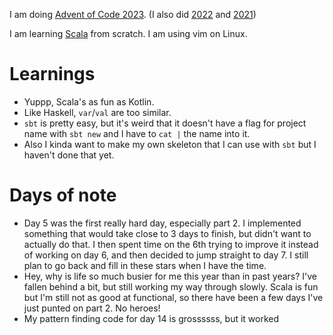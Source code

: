 I am doing [Advent of Code 2023](http://adventofcode.com/2022).
(I also did [2022](https://github.com/Plutor/advent-of-code-2022) and [2021](https://github.com/Plutor/advent-of-code-2021))

I am learning [Scala](https://www.scala-lang.org/) from scratch. I am using vim on Linux.

# Learnings

* Yuppp, Scala's as fun as Kotlin.
* Like Haskell, `var`/`val` are too similar.
* `sbt` is pretty easy, but it's weird that it doesn't have a flag for project name with `sbt new` and I have to `cat |` the name into it.
* Also I kinda want to make my own skeleton that I can use with `sbt` but I haven't done that yet.

# Days of note

* Day 5 was the first really hard day, especially part 2. I implemented something that would take close to 3 days to finish, but didn't want to actually do that. I then spent time on the 6th trying to improve it instead of working on day 6, and then decided to jump straight to day 7. I still plan to go back and fill in these stars when I have the time.
* Hey, why is life so much busier for me this year than in past years? I've fallen behind a bit, but still working my way through slowly. Scala is fun but I'm still not as good at functional, so there have been a few days I've just punted on part 2. No heroes!
* My pattern finding code for day 14 is grossssss, but it worked

